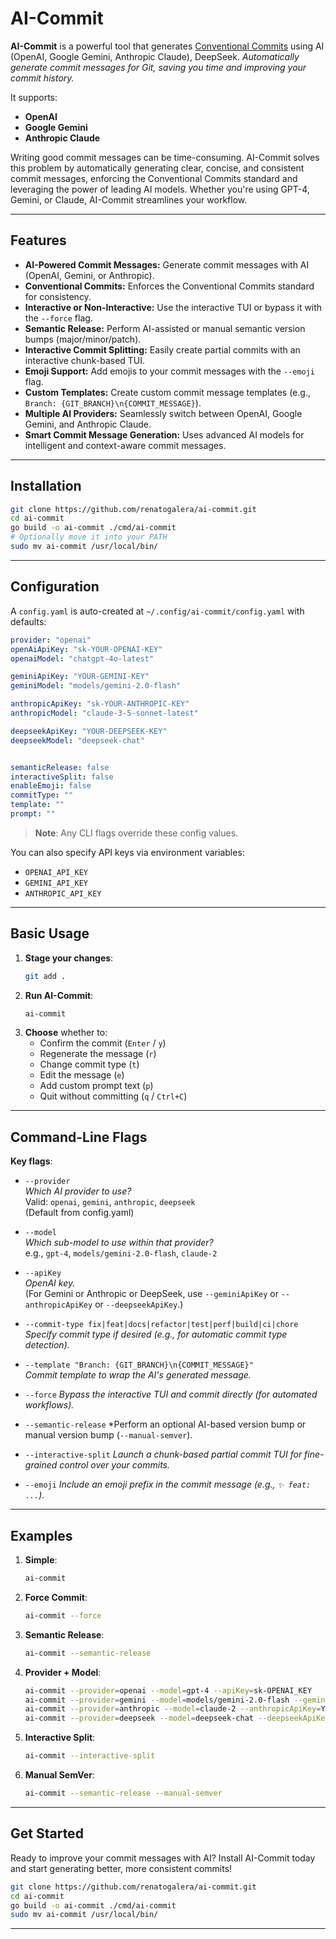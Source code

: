 # AI-Commit

**AI-Commit** is a powerful tool that generates [Conventional Commits](https://www.conventionalcommits.org/) using AI (OpenAI, Google Gemini, Anthropic Claude), DeepSeek. *Automatically generate commit messages for Git, saving you time and improving your commit history.*

It supports:
- **OpenAI**
- **Google Gemini**
- **Anthropic Claude**

Writing good commit messages can be time-consuming. AI-Commit solves this problem by automatically generating clear, concise, and consistent commit messages, enforcing the Conventional Commits standard and leveraging the power of leading AI models.  Whether you're using GPT-4, Gemini, or Claude, AI-Commit streamlines your workflow.

---

## Features

- **AI-Powered Commit Messages:** Generate commit messages with AI (OpenAI, Gemini, or Anthropic).
- **Conventional Commits:** Enforces the Conventional Commits standard for consistency.
- **Interactive or Non-Interactive:** Use the interactive TUI or bypass it with the `--force` flag.
- **Semantic Release:**  Perform AI-assisted or manual semantic version bumps (major/minor/patch).
- **Interactive Commit Splitting:**  Easily create partial commits with an interactive chunk-based TUI.
- **Emoji Support:**  Add emojis to your commit messages with the `--emoji` flag.
- **Custom Templates:**  Create custom commit message templates (e.g., `Branch: {GIT_BRANCH}\n{COMMIT_MESSAGE}`).
- **Multiple AI Providers:** Seamlessly switch between OpenAI, Google Gemini, and Anthropic Claude.
- **Smart Commit Message Generation:** Uses advanced AI models for intelligent and context-aware commit messages.

---

## Installation

```bash
git clone https://github.com/renatogalera/ai-commit.git
cd ai-commit
go build -o ai-commit ./cmd/ai-commit
# Optionally move it into your PATH
sudo mv ai-commit /usr/local/bin/
```

---

## Configuration

A `config.yaml` is auto-created at `~/.config/ai-commit/config.yaml` with defaults:

```yaml
provider: "openai"
openAiApiKey: "sk-YOUR-OPENAI-KEY"
openaiModel: "chatgpt-4o-latest"

geminiApiKey: "YOUR-GEMINI-KEY"
geminiModel: "models/gemini-2.0-flash"

anthropicApiKey: "sk-YOUR-ANTHROPIC-KEY"
anthropicModel: "claude-3-5-sonnet-latest"

deepseekApiKey: "YOUR-DEEPSEEK-KEY"
deepseekModel: "deepseek-chat"


semanticRelease: false
interactiveSplit: false
enableEmoji: false
commitType: ""
template: ""
prompt: ""
```

> **Note**: Any CLI flags override these config values.

You can also specify API keys via environment variables:
- `OPENAI_API_KEY`
- `GEMINI_API_KEY`
- `ANTHROPIC_API_KEY`

---

## Basic Usage

1.  **Stage your changes**:
    ```bash
    git add .
    ```
2.  **Run AI-Commit**:
    ```bash
    ai-commit
    ```
3.  **Choose** whether to:
    *   Confirm the commit (`Enter` / `y`)
    *   Regenerate the message (`r`)
    *   Change commit type (`t`)
    *   Edit the message (`e`)
    *   Add custom prompt text (`p`)
    *   Quit without committing (`q` / `Ctrl+C`)

---

## Command-Line Flags

**Key flags**:

*   `--provider`  
    *Which AI provider to use?*  
    Valid: `openai`, `gemini`, `anthropic`, `deepseek`  
    (Default from config.yaml)

*   `--model`  
    *Which sub-model to use within that provider?*  
    e.g., `gpt-4`, `models/gemini-2.0-flash`, `claude-2`

*   `--apiKey`  
    *OpenAI key.*  
    (For Gemini or Anthropic or DeepSeek, use `--geminiApiKey` or `--anthropicApiKey` or `--deepseekApiKey`.)

*   `--commit-type fix|feat|docs|refactor|test|perf|build|ci|chore`  
    *Specify commit type if desired (e.g., for automatic commit type detection).*

*   `--template "Branch: {GIT_BRANCH}\n{COMMIT_MESSAGE}"`  
    *Commit template to wrap the AI's generated message.*

*   `--force`
    *Bypass the interactive TUI and commit directly (for automated workflows).*

*   `--semantic-release`
    *Perform an optional AI-based version bump or manual version bump (`--manual-semver`).

*   `--interactive-split`
    *Launch a chunk-based partial commit TUI for fine-grained control over your commits.*

*   `--emoji`
    *Include an emoji prefix in the commit message (e.g., `✨ feat: ...`).*

---

## Examples

1.  **Simple**:
    ```bash
    ai-commit
    ```
2.  **Force Commit**:
    ```bash
    ai-commit --force
    ```
3.  **Semantic Release**:
    ```bash
    ai-commit --semantic-release
    ```
4.  **Provider + Model**:
    ```bash
    ai-commit --provider=openai --model=gpt-4 --apiKey=sk-OPENAI_KEY
    ai-commit --provider=gemini --model=models/gemini-2.0-flash --geminiApiKey=YOUR_GEMINI_KEY
    ai-commit --provider=anthropic --model=claude-2 --anthropicApiKey=YOUR_ANTHROPIC_KEY
    ai-commit --provider=deepseek --model=deepseek-chat --deepseekApiKey=YOUR_DEEPSEEK_KEY
    ```
5.  **Interactive Split**:
    ```bash
    ai-commit --interactive-split
    ```
6. **Manual SemVer**:
    ```bash
    ai-commit --semantic-release --manual-semver
    ```

---

## Get Started

Ready to improve your commit messages with AI? Install AI-Commit today and start generating better, more consistent commits!
```bash
git clone https://github.com/renatogalera/ai-commit.git
cd ai-commit
go build -o ai-commit ./cmd/ai-commit
sudo mv ai-commit /usr/local/bin/
```

---